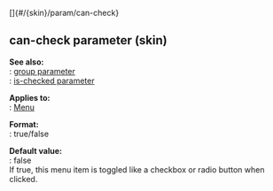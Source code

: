 []{#/{skin}/param/can-check}    
## can-check parameter (skin)    
**See also:**    
:   [group parameter](/ref/%7Bskin%7D/param/group.md)    
:   [is-checked parameter](/ref/%7Bskin%7D/param/is-checked.md)    
<!-- -->    
**Applies to:**    
:   [Menu](/ref/%7Bskin%7D/control/menu.md)    
<!-- -->    
**Format:**    
:   true/false    
<!-- -->    
**Default value:**    
:   false    
If true, this menu item is toggled like a checkbox or radio button when    
clicked.  